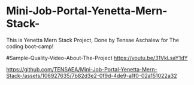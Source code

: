 # Mini-Job-Portal-Yenetta-Mern-Stack-
This is Yenetta Mern Stack Project, Done by Tensae Aschalew for The coding boot-camp!

#Sample-Quality-Video-About-The-Project
https://youtu.be/31VkLsaY1dY


https://github.com/TENSAEA/Mini-Job-Portal-Yenetta-Mern-Stack-/assets/106927635/7b82d3e2-0f9d-4de9-a1f0-02a151022a32


